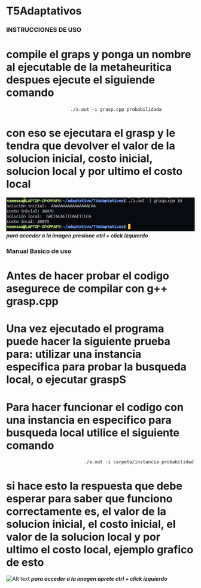 # T5Adaptativos

 ### INSTRUCCIONES DE USO ### 
 # compile el graps y ponga un nombre al ejecutable de la metaheuritica despues ejecute el siguiende comando
            
                            ./a.out -i grasp.cpp probabilidada

# con eso se ejecutara el grasp y le tendra que devolver el valor de la solucion inicial, costo inicial, solucion local y por ultimo el costo local
![Alt text](image.png) ***para acceder a la imagen presione ctrl + click izquierdo***

### Manual Basico de uso ###
# Antes de hacer probar el codigo asegurece de compilar con g++ grasp.cpp
# Una vez ejecutado el programa puede hacer la siguiente prueba para: utilizar una instancia especifica para probar la busqueda local, o ejecutar graspS

# Para hacer funcionar el codigo con una instancia en especifico para busqueda local utilice el siguiente comando

                                 ./a.out -i carpeta/instancia probabilidad

# si hace esto la respuesta que debe esperar para saber que funciono correctamente es, el valor de la solucion inicial, el costo inicial, el valor de la solucion local y por ultimo el costo local, ejemplo grafico de esto
![Alt text](image-1.png) ***para acceder a la imagen aprete ctrl + click izquierdo***

